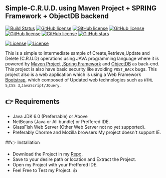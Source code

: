 ## Simple-C.R.U.D. using Maven Project + SPRING Framework + ObjectDB backend

[![Build Status](https://travis-ci.org/clydegold8/Simple-MAVEN-SPRING-OBJECTDB-CRUD.svg?branch=master)](https://travis-ci.org/clydegold8/Simple-MAVEN-SPRING-OBJECTDB-CRUD)
[![GitHub license](https://img.shields.io/badge/Platform-Windows%20%7C%20IOS%20%7C%20Linux-yellow.svg)](https://github.com/clydegold8/Simple-MAVEN-SPRING-OBJECTDB-CRUD)
[![GitHub license](https://img.shields.io/badge/Spring%20Framework-4.3.1%20Current%20GA-green.svg)](https://projects.spring.io/spring-framework/)
[![GitHub license](https://img.shields.io/badge/Maven-3.3.9-yellow.svg)](https://maven.apache.org/index.html)
[![GitHub license](https://img.shields.io/badge/JAVA-Version%208%20Update%2091-yellowgreen.svg)](https://java.com/en/)
[![GitHub license](https://img.shields.io/badge/license-MIT-blue.svg)](https://raw.githubusercontent.com/clydegold8/Simple-MAVEN-SPRING-OBJECTDB-CRUD/master/LICENSE)
[![GitHub stars](https://img.shields.io/github/stars/clydegold8/Simple-MAVEN-SPRING-OBJECTDB-CRUD.svg)](https://github.com/clydegold8/Simple-MAVEN-SPRING-OBJECTDB-CRUD/stargazers)

[![License](https://www.w3.org/Icons/valid-html401)]()
[![License](https://www.w3.org/Icons/valid-css2)]()



This is a simple to intermediate sample of Create,Retrieve,Update and Delete (C.R.U.D) operations using JAVA programming language where it is powered by [Maven Project](http://maven.apache.org/#) ,[Spring Framework](https://projects.spring.io/spring-framework/) and [ObjectDB](http://www.objectdb.com/) as back-end. This project is also have basic security like avoiding <code>POST_BACK</code> bugs. This project also is a web application which is using a Web Framework [Bootstrap](http://getbootstrap.com/), which composed of Updated web technologies such as <code>HTML 5</code>,<code>CSS 3</code>,<code>JavaScript/JQuery</code>.


## :point_right: Requirements
*   Java JDK 6.0 (Preferrable) or Above
*   NetBeans (Java or All bundle) or Preffered IDE.
*   GlassFish Web Server (Other Web Server not no yet supported).
*   Preferably Chorme and Mozilla browsers My project doesn't support IE. 

##:point_right: Installation
*   Download the Project in my [Repo](https://github.com/clydegold8/Simple-MAVEN-SPRING-OBJECTDB-CRUD/archive/master.zip).
*   Save to your desire path or location and Extract the Project.
*   Open my Project with your Preffered IDE.
*   Feel Free to Test my Project. :+1:

